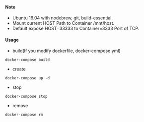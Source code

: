 #### Note

- Ubuntu 16.04 with nodebrew, git, build-essential.
- Mount current HOST Path to Container /mnt/host.
- Default expose HOST=33333 to Container=3333 Port of TCP.

#### Usage

- build(If you modify dockerfile, docker-compose.yml)

```
docker-compose build
```

- create

```
docker-compose up -d
```

- stop

```
docker-compose stop
```

- remove

```
docker-compose rm
```
